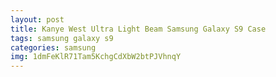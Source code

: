 ```yaml
---
layout: post
title: Kanye West Ultra Light Beam Samsung Galaxy S9 Case
tags: samsung galaxy s9
categories: samsung
img: 1dmFeKlR71Tam5KchgCdXbW2btPJVhnqY
---
```

